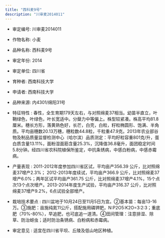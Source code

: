 ```yaml
---
title: "西科麦9号"
description: "川审麦2014011"
---
```

* 审定编号:  川审麦2014011

*  作物名称:  小麦

*  品种名称:  西科麦9号

*  审定年份:  2014

*  审定单位:  四川省

* 育种者:  西南科技大学

*  申请者:  西南科技大学

*  品种来源:  内4301/绵阳31号

*  特征特性 : 
春性，全生育期179天左右，与对照绵麦37相当。幼苗半直立，叶鞘绿色，叶绿色，叶长宽适中。分蘖力中等偏上。株型较紧凑。株高平均81.8厘米。穗长方形，落黄熟色好，长芒，白壳，白粒，籽粒椭圆形、饱满、半角质。平均亩穗数20.13万穗，穗粒数44.8粒，千粒重47.9克。2013年农业部谷物及制品质量监督检测中心（哈尔滨）品质测定：平均籽粒容重801克/升，蛋白质含量13.11%，面粉湿面筋含量25.3%，沉降值36.8毫升，面团稳定时间5.8分钟。经四川省农科院植保所鉴定，中抗条锈病，中感白粉病，中感赤霉病。
 
*  产量表现 : 
2011-2012年度参加四川省区试，平均亩产356.39 公斤，比对照绵麦37增产2.3%； 2012-2013年度续试，平均亩产366.9 公斤，比对照绵麦37增产6.0%；两年区试平均亩产361.75 公斤，比对照绵麦37增产4.1%，15个点次13个点次增产。2013-2014年度生产试验，平均亩产316.37 公斤，比对照绵麦37增产9.2%，6点试验全部增产。

*  栽培技术要点 : 
四川盆地于10月24日至11月5日为宜。②基本苗：每亩13-16万。③施肥：亩施纯氮11公斤，搭配施用磷钾肥，N:P2O5:K2O=3:2:3；重底肥（70%-80%），早追肥，也可底追一道清。④田间管理：注意排湿、除草、防治蚜虫；适时防治条锈病、白粉病和赤霉病。

*  审定意见 : 
适宜在四川省平坝、丘陵及低山地区种植。
